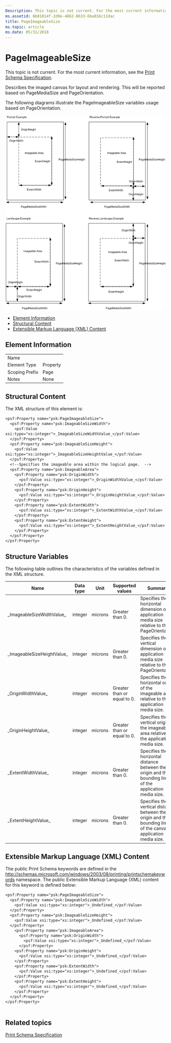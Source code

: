 ```yaml
---
Description: This topic is not current. For the most current information, see the Print Schema Specification.
ms.assetid: 6b81814f-2d9e-4862-8633-6ba016c11dac
title: PageImageableSize
ms.topic: article
ms.date: 05/31/2018
---
```


# PageImageableSize

This topic is not current. For the most current information, see the [Print Schema Specification](https://www.microsoft.com/whdc/xps/printschema.mspx).

Describes the imaged canvas for layout and rendering. This will be reported based on PageMediaSize and PageOrientation.

The following diagrams illustrate the PageImageableSize variables usage based on PageOrientation.

![a diagram that shows page measurements](images/local-1641910626-image.png)

-   [Element Information](#element-information)
-   [Structural Content](#structural-content)
-   [Extensible Markup Language (XML) Content](#extensible-markup-language-xml-content)

## Element Information



|                            |                     |
|----------------------------|---------------------|
| Name                       |                     |
| Element Type<br/>    | Property<br/> |
| Scoping Prefix <br/> | Page<br/>     |
| Notes <br/>          | None<br/>     |



 

## Structural Content

The XML structure of this element is:

``` syntax
<psf:Property name="psk:PageImageableSize">
  <psf:Property name="psk:ImageableSizeWidth">
    <psf:Value xsi:type="xs:integer">_ImageableSizeWidthValue_</psf:Value>
  </psf:Property>
  <psf:Property name="psk:ImageableSizeHeight">
    <psf:Value xsi:type="xs:integer">_ImageableSizeHeightValue_</psf:Value>
  </psf:Property>
  <!--Specifies the imageable area within the logical page.  -->
  <psf:Property name="psk:ImageableArea">
    <psf:Property name="psk:OriginWidth">
      <psf:Value xsi:type="xs:integer">_OriginWidthValue_</psf:Value>
    </psf:Property>
    <psf:Property name="psk:OriginHeight">
      <psf:Value xsi:type="xs:integer">_OriginHeightValue_</psf:Value>
    </psf:Property>
    <psf:Property name="psk:ExtentWidth">
      <psf:Value xsi:type="xs:integer">_ExtentWidthValue_</psf:Value>
    </psf:Property>
    <psf:Property name="psk:ExtentHeight">
      <psf:Value xsi:type="xs:integer">_ExtentHeightValue_</psf:Value>
    </psf:Property>
  </psf:Property>
</psf:Property>
```

## Structure Variables

The following table outlines the characteristics of the variables defined in the XML structure.



| Name                                    | Data type          | Unit               | Supported values                       | Summary                                                                                                                    |
|-----------------------------------------|--------------------|--------------------|----------------------------------------|----------------------------------------------------------------------------------------------------------------------------|
| \_ImageableSizeWidthValue\_<br/>  | integer<br/> | microns<br/> | Greater than 0.<br/>             | Specifies the horizontal dimension of the application media size relative to the PageOrientation.<br/>               |
| \_ImageableSizeHeightValue\_<br/> | integer<br/> | microns<br/> | Greater than 0.<br/>             | Specifies the vertical dimension of the application media size relative to the PageOrientation.<br/>                 |
| \_OriginWidthValue\_<br/>         | integer<br/> | microns<br/> | Greater than or equal to 0.<br/> | Specifies the horizontal origin of the imageable area relative to the application media size.<br/>                   |
| \_OriginHeightValue\_<br/>        | integer<br/> | microns<br/> | Greater than or equal to 0.<br/> | Specifies the vertical origin of the imageable area relative to the application media size.<br/>                     |
| \_ExtentWidthValue\_<br/>         | integer<br/> | microns<br/> | Greater than 0.<br/>             | Specifies the horizontal distance between the origin and the bounding limit of the application media size.<br/>      |
| \_ExtentHeightValue\_<br/>        | integer<br/> | microns<br/> | Greater than 0.<br/>             | Specifies the vertical distance between the origin and the bounding limit of the canvas application media size.<br/> |



 

## Extensible Markup Language (XML) Content

The public Print Schema keywords are defined in the http://schemas.microsoft.com/windows/2003/08/printing/printschemakeywords namespace. The public Extensible Markup Language (XML) content for this keyword is defined below:

``` syntax
<psf:Property name="psk:PageImageableSize">
  <psf:Property name="psk:ImageableSizeWidth">
    <psf:Value xsi:type="xs:integer">_Undefined_</psf:Value>
  </psf:Property>
  <psf:Property name="psk:ImageableSizeHeight">
    <psf:Value xsi:type="xs:integer">_Undefined_</psf:Value>
  </psf:Property>
    <psf:Property name="psk:ImageableArea">
      <psf:Property name="psk:OriginWidth">
        <psf:Value xsi:type="xs:integer">_Undefined_</psf:Value>
      </psf:Property>
    <psf:Property name="psk:OriginHeight">
      <psf:Value xsi:type="xs:integer">_Undefined_</psf:Value>
    </psf:Property>
    <psf:Property name="psk:ExtentWidth">
      <psf:Value xsi:type="xs:integer">_Undefined_</psf:Value>
    </psf:Property>
    <psf:Property name="psk:ExtentHeight">
      <psf:Value xsi:type="xs:integer">_Undefined_</psf:Value>
    </psf:Property>
  </psf:Property>
</psf:Property>
  
```

## Related topics

<dl> <dt>

[Print Schema Specification](https://www.microsoft.com/whdc/xps/printschema.mspx)
</dt> </dl>

 

 




